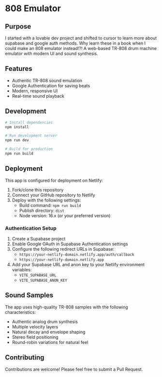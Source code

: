 # 808 Emulator

## Purpose
I started with a lovable dev project and shifted to cursor to learn more about supabase and 
google auth methods. Why learn these in a book when I could make an 808 emulator instead!?!
A web-based TR-808 drum machine emulator with modern UI and sound synthesis.

## Features
- Authentic TR-808 sound emulation
- Google Authentication for saving beats
- Modern, responsive UI
- Real-time sound playback

## Development
```bash
# Install dependencies
npm install

# Run development server
npm run dev

# Build for production
npm run build
```

## Deployment
This app is configured for deployment on Netlify:

1. Fork/clone this repository
2. Connect your GitHub repository to Netlify
3. Deploy with the following settings:
   - Build command: `npm run build`
   - Publish directory: `dist`
   - Node version: 16.x (or your preferred version)

### Authentication Setup
1. Create a Supabase project
2. Enable Google OAuth in Supabase Authentication settings
3. Configure the following redirect URLs in Supabase:
   - `https://your-netlify-domain.netlify.app/auth/callback`
   - `https://your-netlify-domain.netlify.app`
4. Add your Supabase URL and anon key to your Netlify environment variables:
   - `VITE_SUPABASE_URL`
   - `VITE_SUPABASE_ANON_KEY`

## Sound Samples
The app uses high-quality TR-808 samples with the following characteristics:
- Authentic analog drum synthesis
- Multiple velocity layers
- Natural decay and envelope shaping
- Stereo field positioning
- Round-robin variations for natural feel

## Contributing
Contributions are welcome! Please feel free to submit a Pull Request.